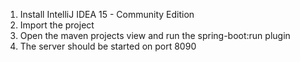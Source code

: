 1) Install IntelliJ IDEA 15 - Community Edition
2) Import the project
3) Open the maven projects view and run the spring-boot:run plugin
4) The server should be started on port 8090